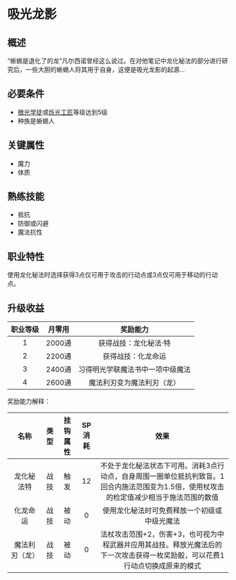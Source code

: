 # 吸光龙影

## 概述

“蜥蜴是退化了的龙”凡尔西诺曾经这么说过。在对他笔记中龙化秘法的部分进行研究后，一些大胆的蜥蜴人将其用于自身，这便是吸光龙影的起源…

## 必要条件

* <a href="../lightApprentice" target="_blank">微光学徒</a>或<a href="../lightArtisan" target="_blank">烁光工匠</a>等级达到5级
* 种族是蜥蜴人

## 关键属性

* 魔力
* 体质

## 熟练技能

* 抵抗
* 防御或闪避
* 魔法抗性
  
## 职业特性

使用龙化秘法时选择获得3点仅可用于攻击的行动点或3点仅可用于移动的行动点。

## 升级收益

职业等级|月零用|奖励能力
:--:|:--:|:--:
1|2000通|获得战技：龙化秘法·特
2|2200通|获得战技：化龙命运
3|2400通|习得明光学联魔法书中一项中级魔法
4|2600通|魔法利刃变为魔法利刃（龙）

奖励能力解释：

名称|类型|挂钩属性|SP消耗|效果
:--:|:--:|:--:|:--:|:--:
龙化秘法特|战技|触发|12|不处于龙化秘法状态下可用。消耗3点行动点，自身周围一圈单位抵抗判致盲。1回合内施法范围变为1.5倍，使用杖攻击的检定值减少相当于施法范围的数值
化龙命运|战技|被动|0|使用龙化秘法时可免费释放一个初级或中级光魔法
魔法利刃（龙）|战技|被动|0|法杖攻击范围+2，伤害+3，也可视为中程武器并应用其战技。释放光魔法后的下一次攻击获得一枚奖励骰，可以花费1行动点切换成原来的模式

